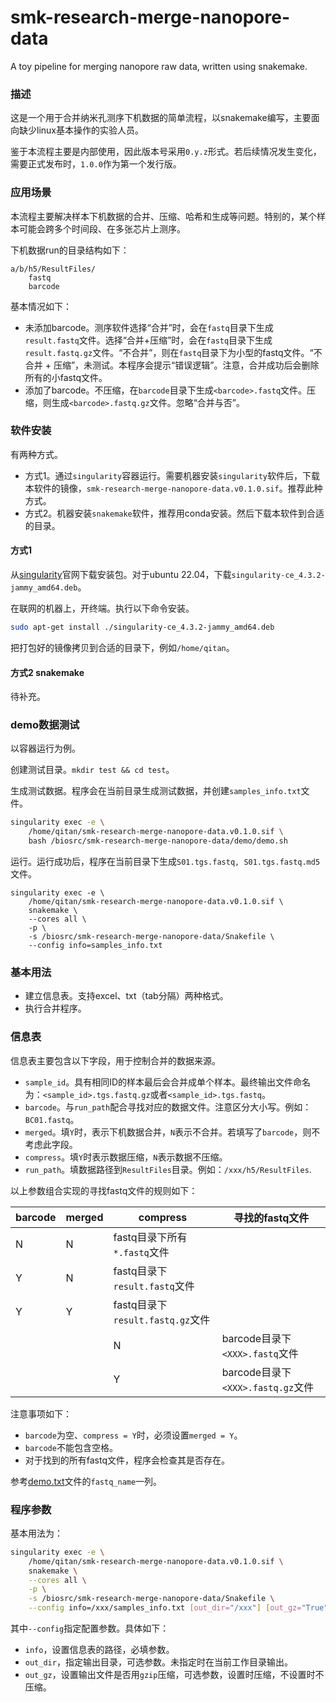 # smk-research-merge-nanopore-data
A toy pipeline for merging nanopore raw data, written using snakemake.

### 描述

这是一个用于合并纳米孔测序下机数据的简单流程，以snakemake编写，主要面向缺少linux基本操作的实验人员。

鉴于本流程主要是内部使用，因此版本号采用`0.y.z`形式。若后续情况发生变化，需要正式发布时，`1.0.0`作为第一个发行版。

### 应用场景

本流程主要解决样本下机数据的合并、压缩、哈希和生成等问题。特别的，某个样本可能会跨多个时间段、在多张芯片上测序。

下机数据run的目录结构如下：

```
a/b/h5/ResultFiles/
    fastq
    barcode
```

基本情况如下：
- 未添加barcode。测序软件选择“合并”时，会在`fastq`目录下生成`result.fastq`文件。选择“合并+压缩”时，会在`fastq`目录下生成`result.fastq.gz`文件。“不合并”，则在`fastq`目录下为小型的fastq文件。“不合并 + 压缩”，未测试。本程序会提示“错误逻辑”。注意，合并成功后会删除所有的小fastq文件。
- 添加了barcode。不压缩，在`barcode`目录下生成`<barcode>.fastq`文件。压缩，则生成`<barcode>.fastq.gz`文件。忽略“合并与否”。

### 软件安装

有两种方式。
- 方式1。通过`singularity`容器运行。需要机器安装`singularity`软件后，下载本软件的镜像，`smk-research-merge-nanopore-data.v0.1.0.sif`。推荐此种方式。
- 方式2。机器安装`snakemake`软件，推荐用conda安装。然后下载本软件到合适的目录。

#### 方式1

从[singularity](https://github.com/sylabs/singularity/releases)官网下载安装包。对于ubuntu 22.04，下载`singularity-ce_4.3.2-jammy_amd64.deb`。

在联网的机器上，开终端。执行以下命令安装。

```bash
sudo apt-get install ./singularity-ce_4.3.2-jammy_amd64.deb
```

把打包好的镜像拷贝到合适的目录下，例如`/home/qitan`。

#### 方式2 snakemake

待补充。

### demo数据测试

以容器运行为例。

创建测试目录。`mkdir test && cd test`。

生成测试数据。程序会在当前目录生成测试数据，并创建`samples_info.txt`文件。

```bash
singularity exec -e \
    /home/qitan/smk-research-merge-nanopore-data.v0.1.0.sif \
    bash /biosrc/smk-research-merge-nanopore-data/demo/demo.sh
```

运行。运行成功后，程序在当前目录下生成`S01.tgs.fastq, S01.tgs.fastq.md5`文件。

```
singularity exec -e \
    /home/qitan/smk-research-merge-nanopore-data.v0.1.0.sif \
    snakemake \
    --cores all \
    -p \
    -s /biosrc/smk-research-merge-nanopore-data/Snakefile \
    --config info=samples_info.txt
```


### 基本用法

- 建立信息表。支持excel、txt（tab分隔）两种格式。
- 执行合并程序。

### 信息表

信息表主要包含以下字段，用于控制合并的数据来源。
- `sample_id`。具有相同ID的样本最后会合并成单个样本。最终输出文件命名为：`<sample_id>.tgs.fastq.gz`或者`<sample_id>.tgs.fastq`。
- `barcode`。与`run_path`配合寻找对应的数据文件。注意区分大小写。例如：`BC01.fastq`。
- `merged`。填`Y`时，表示下机数据合并，`N`表示不合并。若填写了`barcode`，则不考虑此字段。
- `compress`。填`Y`时表示数据压缩，`N`表示数据不压缩。
- `run_path`。填数据路径到`ResultFiles`目录。例如：`/xxx/h5/ResultFiles`.

以上参数组合实现的寻找fastq文件的规则如下：

barcode|merged|compress|寻找的fastq文件
---|---|---|---
|N|N|fastq目录下所有`*.fastq`文件
|Y|N|fastq目录下`result.fastq`文件
|Y|Y|fastq目录下`result.fastq.gz`文件
<XXX>||N|barcode目录下`<XXX>.fastq`文件
<XXX>||Y|barcode目录下`<XXX>.fastq.gz`文件

注意事项如下：
- `barcode`为空、`compress = Y`时，必须设置`merged = Y`。
- `barcode`不能包含空格。
- 对于找到的所有fastq文件，程序会检查其是否存在。

参考[demo.txt](demo/demo.txt)文件的`fastq_name`一列。

### 程序参数

基本用法为：

```bash
singularity exec -e \
    /home/qitan/smk-research-merge-nanopore-data.v0.1.0.sif \
    snakemake \
    --cores all \
    -p \
    -s /biosrc/smk-research-merge-nanopore-data/Snakefile \
    --config info=/xxx/samples_info.txt [out_dir="/xxx"] [out_gz="True"]
```

其中`--config`指定配置参数。具体如下：
- `info`，设置信息表的路径，必填参数。
- `out_dir`，指定输出目录，可选参数。未指定时在当前工作目录输出。
- `out_gz`，设置输出文件是否用`gzip`压缩，可选参数，设置时压缩，不设置时不压缩。
